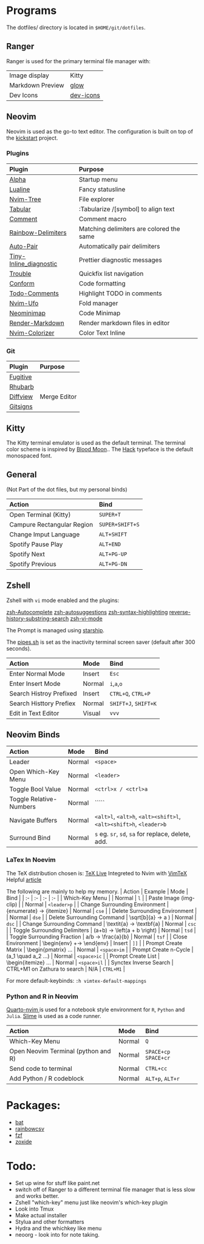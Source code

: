 # Programs

The dotfiles/ directory is located in `$HOME/git/dotfiles`.

## Ranger

Ranger is used for the primary terminal file manager with:

 |                  |                                                                    |
 | :-               | :-                                                                 |
 | Image display    | Kitty                                                              |
 | Markdown Preview | [glow](https://github.com/charmbracelet/glow)                      |
 | Dev Icons        | [dev-icons](https://github.com/alexanderjeurissen/ranger_devicons) |

## Neovim

Neovim is used as the go-to text editor. The configuration is built on top of the [kickstart](https://github.com/nvim-lua/kickstart.nvim) project.

### Plugins

| Plugin                                                                              | Purpose                                  |
| :-                                                                                  | :-                                       |
| [Alpha](https://github.com/goolord/alpha-nvim)                        | Startup menu                   |
| [Lualine](https://github.com/nvim-lualine/lualine.nvim)                             | Fancy statusline                                        |
| [Nvim-Tree](https://github.com/nvim-tree/nvim-tree.lua)                             | File explorer                            |
| [Tabular](https://github.com/godlygeek/tabular)                                     | :Tabularize /\[symbol\] to align text    |
| [Comment](https://github.com/numToStr/Comment.nvim)                                 | Comment macro                            |
| [Rainbow-Delimiters](https://github.com/HiPhish/rainbow-delimiters.nvim)            | Matching delimiters are colored the same |
| [Auto-Pair](https://github.com/windwp/nvim-autopairs)                               | Automatically pair delimiters            |
| [Tiny-Inline_diagnostic](https://github.com/rachartier/tiny-inline-diagnostic.nvim) | Prettier diagnostic messages             |
| [Trouble](https://github.com/folke/trouble.nvim)                                    | Quickfix list navigation                 |
| [Conform](https://github.com/stevearc/conform.nvim)                                 | Code formatting                          |
| [Todo-Comments](https://github.com/folke/todo-comments.nvim)                        | Highlight TODO in comments               |
| [Nvim-Ufo](https://github.com/kevinhwang91/nvim-ufo)                                | Fold manager                             |
| [Neominimap](https://github.com/plugins.neominimap)                                 | Code Minimap                             |
| [Render-Markdown](https://github.com/MeanderingProgrammer/render-markdown.nvim)     | Render markdown files in editor          |
| [Nvim-Colorizer](https://github.com/NvChad/nvim-colorizer.lua)                      | Color Text Inline                        |

### Git

| Plugin                                                 | Purpose      |
| :----------------------------------------------------- | :----------- |
| [Fugitive](https://github.comtpope/vim-fugitive)       |              |
| [Rhubarb](https://github.com/tpope/vim-rhubarb)        |              |
| [Diffview](https://github.com/sindrets/diffview.nvim)  | Merge Editor |
| [Gitsigns](https://github.com/lewis6991/gitsigns.nvim) |              |

## Kitty 

The Kitty terminal emulator is used as the default terminal.
The terminal color scheme is inspired by [Blood Moon](https://github.com/dguo/blood-moon)..
The [Hack](https://github.com/source-foundry/Hack) typeface is the default monospaced font.

## General

 (Not Part of the dot files, but my personal binds)

 | Action                     | Bind            |
 | :------------------------  | :----------     |
 | Open Terminal (Kitty)  | `SUPER+T`       |
 | Campure Rectangular Region | `SUPER+SHIFT+S` |
 | Change Imput Language      | `ALT+SHIFT`     |
 | Spotify Pause Play         | `ALT+END`       |
 | Spotify Next               | `ALT+PG-UP`     |
 | Spotify Previous           | `ALT+PG-DN`     |

## Zshell

Zshell with `vi` mode enabled and the plugins:

[zsh-Autocomplete](https://github.com/marlonrichert/zsh-autocomplete.git)
[zsh-autosuggestions](https://github.com/zsh-users/zsh-autosuggestions)
[zsh-syntax-highlighting](https://github.com/zdharma-continuum/fast-syntax-highlighting)
[reverse-history-substring-search](https://github.com/zsh-users/zsh-history-substring-search)
[zsh-vi-mode](https://github.com/jeffreytse/zsh-vi-mode.git)

The Prompt is managed using [starship](starship.rc).

The [pipes.sh](https://github.com/pipeseroni/pipes.sh) is set as the inactivity terminal screen saver (default after 300 seconds).


  | Action                  | Mode        | Bind                 |
  | :------                 | :---------- | :-----------         |
  | Enter Normal Mode       | Insert      | `Esc`                |
  | Enter Insert Mode       | Normal      | `i`,`a`,`o`          |
  | Search Histroy Prefixed | Insert      | `CTRL+Q`, `CTRL+P`   |
  | Search Histtory Prefiex | Normal      | `SHIFT+J`, `SHIFT+K` |
  | Edit in Text Editor     | Visual      | `vvv`                |

## Neovim Binds

  | Action                  | Mode        | Bind                                                      |
  | :---------------------- | :---------- | :----------                                               |
  | Leader     | Normal      | `<space>`                                                   |
  | Open Which-Key Menu     | Normal      | `<leader>`                                                   |
  | Toggle Bool Value       | Normal      | `<ctrl>x / <ctrl>a`                                         |
  | Toggle Relative-Numbers | Normal      | ``<ctrl>\```                                               |
  | Navigate Buffers        | Normal      | `<alt>l`, `<alt>h`, `<alt><shift>l`, `<alt><shift>h`, `<leader>b` |
  | Surround Bind          | Normal      | `s` eg. `sr`, `sd`, `sa` for replace, delete, add.        |


### LaTex In Noevim

The TeX distribution chosen is: [TeX Live](https://tug.org/texlive/)
Integreted to Nvim with [VimTeX](https://github.com/lervag/vimtex)
Helpful [article](https://ejmastnak.com/tutorials/vim-latex/vimtex/)

The following are mainly to help my memory.
 | Action                         | Example                      | Mode   | Bind        |
 | :-                             | :-                           | :-     | :-          |
 | Which-Key Menu                 |                              | Normal | `l`         |
 | Paste Image (img-clip)                 |                              | Normal | `<leader>p`         |
 | Change Surrounding Environment | {enumerate} -> {itemize}     | Normal | `cse`       |
 | Delete Surrounding Environment |                              | Normal | `dse`       |
 | Delete Surrounding Command     | \sqrt\[b\]{a} -> a )         | Normal | `dsc`       |
 | Change Surrounding Command     | \textit{a} -> \textbf{a}     | Normal | `csc`       |
 | Toggle Surrounding Delimiters  | (a+b) -> \left(a + b \right) | Normal | `tsd`       |
 | Toggle Surrounding Fraction    | a/b -> \frac{a}{b}           | Normal | `tsf`       |
 | Close Environment              | \begin{env} +-> \end{env}    | Insert | `]]`        |
 | Prompt Create Matrix           | \begin{pmatrix} ...          | Normal | `<space>im` |
 | Prompt Create n-Cycle          | (a\_1 \\quad a\_2 ...)       | Normal | `<space>ic` |
 | Prompt Create List             | \begin{itemize} ...          | Normal | `<space>il` |
 | Synctex Inverse Search         | CTRL+M1 on Zathura to search | N/A    | `CTRL+M1`   |

For more default-keybinds: `:h vimtex-default-mappings`


### Python and R in Neovim

[ Quarto-nvim ](https://github.com/quarto-dev/quarto-nvim) is used for a notebook style environment for `R`, `Python` and `Julia`. 
[Slime](https://github.com/jpalardy/vim-slime) is used as a code runner.

  | Action                              | Mode   | Bind                  |
  | :-                                  | :-     | :-                    |
  | Which-Key Menu                      | Normal | `Q`                   |
  | Open Neovim Terminal (python and R) | Normal | `SPACE+cp` `SPACE+cr`
  | Send code to terminal               | Normal | `CTRL+cc`             |
  | Add Python / R codeblock            | Normal | `ALT+p`, `ALT+r`      |

# Packages:

- [bat](https://github.com/sharkdp/bat)
- [rainbowcsv](https://pypi.org/project/rainbowcsv/)
- [fzf](https://github.com/junegunn/fzf)
- [zoxide](https://github.com/ajeetdsouza/zoxide)

# Todo:

- Set up wine for stuff like paint.net
- switch off of Ranger to a different terminal file manager that is less slow and works better.
- Zshell "which-key" menu just like neovim's which-key plugin
- Look into Tmux
- Make actual installer
- Stylua and other formatters
- Hydra and the whichkey like menu
- neoorg - look into for note taking.
